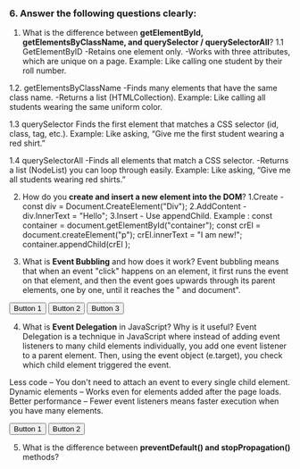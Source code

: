 ### 6. Answer the following questions clearly:

1. What is the difference between **getElementById, getElementsByClassName, and querySelector / querySelectorAll**?
   1.1 GetElementByID
   -Retains one element only.
   -Works with three attributes, which are unique on a page.
   Example: Like calling one student by their roll number.

1.2. getElementsByClassName
-Finds many elements that have the same class name.
-Returns a list (HTMLCollection).
Example: Like calling all students wearing the same uniform color.

1.3 querySelector
Finds the first element that matches a CSS selector (id, class, tag, etc.).
Example: Like asking, “Give me the first student wearing a red shirt.”

1.4 querySelectorAll
-Finds all elements that match a CSS selector.
-Returns a list (NodeList) you can loop through easily.
Example: Like asking, “Give me all students wearing red shirts.”

2. How do you **create and insert a new element into the DOM**?
   1.Create - const div = Document.CreateElement("Div");
   2.AddContent - div.InnerText = "Hello";
   3.Insert - Use appendChild.
   Example :
   const container = document.getElementById("container");
   const crEl = document.createElement("p");
   crEl.innerText = "I am new!";
   container.appendChild(crEl );

3. What is **Event Bubbling** and how does it work?
Event bubbling means that when an event "click" happens on an element, it first runs the event on that element, and then the event goes upwards through its parent elements, one by one, until it reaches the "<body> and document".
<div id="container">
  <button class="btn">Button 1</button>
  <button class="btn">Button 2</button>
  <button class="btn">Button 3</button>
</div>

<script>
  const buttons = document.querySelectorAll(".btn");
  for (const button of buttons) {
    button.addEventListener("click", function () {
      console.log(`${button.innerText} clicked`);
    });
  }

  document.getElementById("container").addEventListener("click", function () {
    console.log("Container clicked");
  });
</script>

4. What is **Event Delegation** in JavaScript? Why is it useful?
   Event Delegation is a technique in JavaScript where instead of adding event listeners to many child elements individually, you add one event listener to a parent element. Then, using the event object (e.target), you check which child element triggered the event.

Less code – You don't need to attach an event to every single child element.
Dynamic elements – Works even for elements added after the page loads.
Better performance – Fewer event listeners means faster execution when you have many elements.

<div id="container">
  <button class="btn">Button 1</button>
  <button class="btn">Button 2</button>
</div>

<script>
  const container = document.getElementById("container");

  container.addEventListener("click", function (e) {
    if (e.target.classList.contains("btn")) {
      console.log(`${e.target.innerText} clicked`);
    }
  });
</script>

5. What is the difference between **preventDefault() and stopPropagation()** methods?

